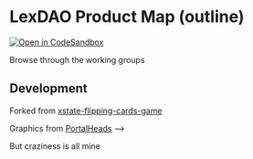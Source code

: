 # LexDAO Product Map (outline)

[![Open in CodeSandbox](https://img.shields.io/badge/Open%20in-CodeSandbox-blue?style=flat-square&logo=codesandbox)](http://githubbox.com/gemwise-invests/xstate-flipping-cards-game)

Browse through the working groups

## Development

Forked from [xstate-flipping-cards-game](https://github.com/lednhatkhanh/xstate-flipping-cards-game)

<!-- Graphics from [WesNoth](https://github.com/wesnoth/wesnoth/tree/master/data/core/images/portraits) -->
Graphics from [PortalHeads](https://portalheads.io/) -->

But craziness is all mine
